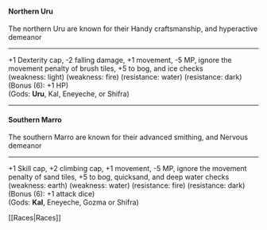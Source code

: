 #### Northern **Uru**  
The northern Uru are known for their Handy craftsmanship, and hyperactive demeanor  

---

+1 Dexterity cap, -2 falling damage, +1 movement, -5 MP, ignore the movement penalty of brush tiles, +5 to bog, and ice checks  
(weakness: light) (weakness: fire) (resistance: water) (resistance: dark) (Bonus (6): +1 HP)  
(Gods: __Uru__, Kal, Eneyeche, or Shifra)  

---

#### Southern **Marro**  
The southern Marro are known for their advanced smithing, and Nervous demeanor  

---

+1 Skill cap, +2 climbing cap, +1 movement, -5 MP, ignore the movement penalty of sand tiles, +5 to bog, quicksand, and deep water checks  
(weakness: earth) (weakness: water) (resistance: fire) (resistance: dark) (Bonus (6): +1 attack dice)  
(Gods: __Kal__, Eneyeche, Gozma or Shifra)

[[Races|Races]]